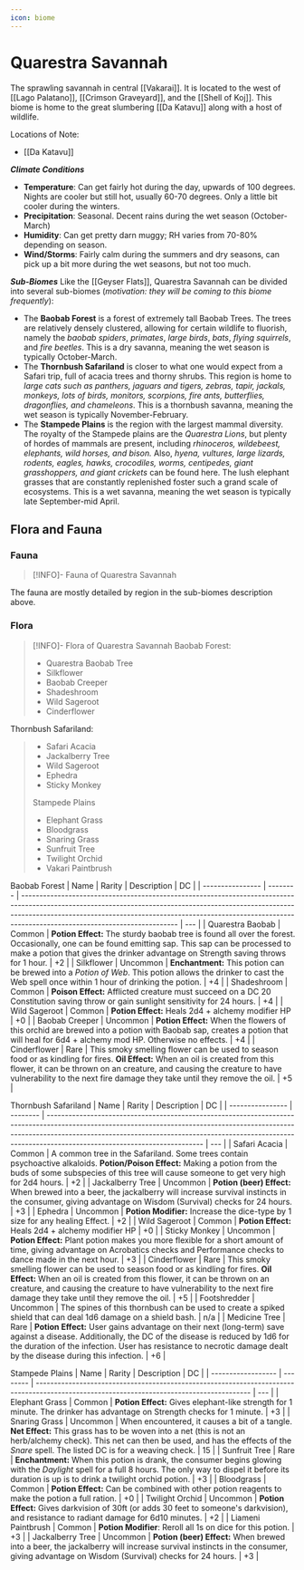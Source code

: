 ```yaml
---
icon: biome
---
```

# Quarestra Savannah
The sprawling savannah in central [[Vakarai]]. It is located to the west of [[Lago Palatano]], [[Crimson Graveyard]], and the [[Shell of Koj]]. This biome is home to the great slumbering [[Da Katavu]] along with a host of wildlife.

Locations of Note:
- [[Da Katavu]]

***Climate Conditions***
- **Temperature**: Can get fairly hot during the day, upwards of 100 degrees. Nights are cooler but still hot, usually 60-70 degrees. Only a little bit cooler during the winters.
- **Precipitation**: Seasonal. Decent rains during the wet season (October-March)
- **Humidity**: Can get pretty darn muggy; RH varies from 70-80% depending on season.
- **Wind/Storms**: Fairly calm during the summers and dry seasons, can pick up a bit more during the wet seasons, but not too much.

***Sub-Biomes***
Like the [[Geyser Flats]], Quarestra Savannah can be divided into several sub-biomes (*motivation: they will be coming to this biome frequently*):
- The **Baobab Forest** is a forest of extremely tall Baobab Trees. The trees are relatively densely clustered, allowing for certain wildlife to fluorish, namely the *baobab spiders*, *primates*, *large birds*, *bats*, *flying squirrels*, and *fire beetles*. This is a dry savanna, meaning the wet season is typically October-March.
- The **Thornbush Safariland** is closer to what one would expect from a Safari trip, full of acacia trees and thorny shrubs. This region is home to *large cats such as panthers, jaguars and tigers, zebras, tapir, jackals, monkeys, lots of birds, monitors, scorpions, fire ants, butterflies, dragonflies, and chameleons*. This is a thornbush savanna, meaning the wet season is typically November-February.
- The **Stampede Plains** is the region with the largest mammal diversity. The royalty of the Stampede plains are the *Quarestra Lions*, but plenty of hordes of mammals are present, including *rhinoceros, wildebeest, elephants, wild horses, and bison.* Also, *hyena, vultures, large lizards, rodents, eagles, hawks, crocodiles, worms, centipedes, giant grasshoppers, and giant crickets* can be found here. The lush elephant grasses that are constantly replenished foster such a grand scale of ecosystems. This is a wet savanna, meaning the wet season is typically late September-mid April.

## Flora and Fauna
### Fauna
> [!INFO]- Fauna of Quarestra Savannah

The fauna are mostly detailed by region in the sub-biomes description above.


### Flora
> [!INFO]- Flora of Quarestra Savannah
Baobab Forest:
> - Quarestra Baobab Tree
> - Silkflower
> - Baobab Creeper
> - Shadeshroom
>- Wild Sageroot
> - Cinderflower
>   
Thornbush Safariland:
> - Safari Acacia
> - Jackalberry Tree
>- Wild Sageroot
>- Ephedra
>- Sticky Monkey
>
>Stampede Plains
>- Elephant Grass
>- Bloodgrass
>- Snaring Grass
>- Sunfruit Tree
>- Twilight Orchid
>- Vakari Paintbrush

Baobab Forest
| Name             | Rarity   | Description                                                                                                                                                                                                                                                                           | DC  |
| ---------------- | -------- | ------------------------------------------------------------------------------------------------------------------------------------------------------------------------------------------------------------------------------------------------------------------------------------- | --- |
| Quarestra Baobab | Common   | **Potion Effect:** The sturdy baobab tree is found all over the forest. Occasionally, one can be found emitting sap. This sap can be processed to make a potion that gives the drinker advantage on Strength saving throws for 1 hour.                                                | +2  |
| Silkflower       | Uncommon | **Enchantment:** This potion can be brewed into a *Potion of Web*. This potion allows the drinker to cast the Web spell once within 1 hour of drinking the potion.                                                                                                                    | +4  |
| Shadeshroom      | Common   | **Poison Effect:** Afflicted creature must succeed on a DC 20 Constitution saving throw or gain sunlight sensitivity for 24 hours.                                                                                                                                                    | +4  |
| Wild Sageroot    | Common   | **Potion Effect:** Heals 2d4 + alchemy modifier HP                                                                                                                                                                                                                                    | +0  |
| Baobab Creeper   | Uncommon | **Potion Effect:** When the flowers of this orchid are brewed into a potion with Baobab sap, creates a potion that will heal for 6d4 + alchemy mod HP. Otherwise no effects.                                                                                                          | +4  |
| Cinderflower     | Rare     | This smoky smelling flower can be used to season food or as kindling for fires. **Oil Effect:** When an oil is created from this flower, it can be thrown on an creature, and causing the creature to have vulnerability to the next fire damage they take until they remove the oil. | +5  |

Thornbush Safariland
| Name             | Rarity   | Description                                                                                                                                                                                                                                                                           | DC  |
| ---------------- | -------- | ------------------------------------------------------------------------------------------------------------------------------------------------------------------------------------------------------------------------------------------------------------------------------------- | --- |
| Safari Acacia    | Common   | A common tree in the Safariland. Some trees contain psychoactive alkaloids. **Potion/Poison Effect:** Making a potion from the buds of some subspecies of this tree will cause someone to get very high for 2d4 hours.                                                                | +2  |
| Jackalberry Tree | Uncommon | **Potion (beer) Effect:** When brewed into a beer, the jackalberry will increase survival instincts in the consumer, giving advantage on Wisdom (Survival) checks for 24 hours.                                                                                                       | +3  |
| Ephedra          | Uncommon | **Potion Modifier:** Increase the dice-type by 1 size for any healing Effect.                                                                                                                                                                                                         | +2  |
| Wild Sageroot    | Common   | **Potion Effect:** Heals 2d4 + alchemy modifier HP                                                                                                                                                                                                                                    | +0  |
| Sticky Monkey    | Uncommon | **Potion Effect:** Plant potion makes you more flexible for a short amount of time, giving advantage on Acrobatics checks and Performance checks to dance made in the next hour.                                                                                                                                                                                                                                                                   | +3  |
| Cinderflower     | Rare     | This smoky smelling flower can be used to season food or as kindling for fires. **Oil Effect:** When an oil is created from this flower, it can be thrown on an creature, and causing the creature to have vulnerability to the next fire damage they take until they remove the oil. | +5  |
| Footshredder     | Uncommon | The spines of this thornbush can be used to create a spiked shield that can deal 1d6 damage on a shield bash.                                                                                                                                                                         | n/a |
| Medicine Tree    | Rare     | **Potion Effect:** User gains advantage on their next (long-term) save against a disease. Additionally, the DC of the disease is reduced by 1d6 for the duration of the infection. User has resistance to necrotic damage dealt by the disease during this infection.                 | +6  |

Stampede Plains
| Name               | Rarity   | Description                                                                                                                               | DC  |
| ------------------ | -------- | ----------------------------------------------------------------------------------------------------------------------------------------- | --- |
| Elephant Grass     | Common   | **Potion Effect:** Gives elephant-like strength for 1 minute. The drinker has advantage on Strength checks for 1 minute.                                                                                                                       | +3  |
| Snaring Grass      | Uncommon | When encountered, it causes a bit of a tangle. **Net Effect:** This grass has to be woven into a net (this is not an herb/alchemy check). This net can then be used, and has the effects of the *Snare* spell. The listed DC is for a weaving check.                                                                                                                       | 15  |
| Sunfruit Tree      | Rare   | **Enchantment:** When this potion is drank, the consumer begins glowing with the *Daylight* spell for a full 8 hours. The only way to dispel it before its duration is up is to drink a twilight orchid potion.                                                                                                                       | +3  |
| Bloodgrass         | Common   | **Potion Effect:** Can be combined with other potion reagents to make the potion a full ration.                                           | +0  |
| Twilight Orchid    | Uncommon | **Potion Effect:** Gives darkvision of 30ft (or adds 30 feet to someone's darkvision), and resistance to radiant damage for 6d10 minutes. | +2  |
| Liameni Paintbrush | Common   | **Potion Modifier**: Reroll all 1s on dice for this potion.                                                                               | +3  |
| Jackalberry Tree   | Uncommon | **Potion (beer) Effect:** When brewed into a beer, the jackalberry will increase survival instincts in the consumer, giving advantage on Wisdom (Survival) checks for 24 hours.                                                                                                                        | +3  |
